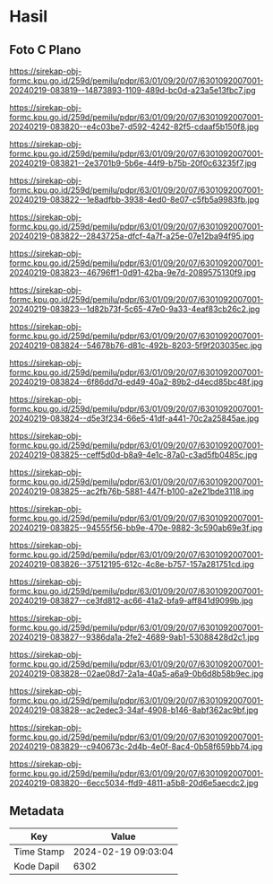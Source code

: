 # Hasil

## Foto C Plano

https://sirekap-obj-formc.kpu.go.id/259d/pemilu/pdpr/63/01/09/20/07/6301092007001-20240219-083819--14873893-1109-489d-bc0d-a23a5e13fbc7.jpg

https://sirekap-obj-formc.kpu.go.id/259d/pemilu/pdpr/63/01/09/20/07/6301092007001-20240219-083820--e4c03be7-d592-4242-82f5-cdaaf5b150f8.jpg

https://sirekap-obj-formc.kpu.go.id/259d/pemilu/pdpr/63/01/09/20/07/6301092007001-20240219-083821--2e3701b9-5b6e-44f9-b75b-20f0c63235f7.jpg

https://sirekap-obj-formc.kpu.go.id/259d/pemilu/pdpr/63/01/09/20/07/6301092007001-20240219-083822--1e8adfbb-3938-4ed0-8e07-c5fb5a9983fb.jpg

https://sirekap-obj-formc.kpu.go.id/259d/pemilu/pdpr/63/01/09/20/07/6301092007001-20240219-083822--2843725a-dfcf-4a7f-a25e-07e12ba94f95.jpg

https://sirekap-obj-formc.kpu.go.id/259d/pemilu/pdpr/63/01/09/20/07/6301092007001-20240219-083823--46796ff1-0d91-42ba-9e7d-2089575130f9.jpg

https://sirekap-obj-formc.kpu.go.id/259d/pemilu/pdpr/63/01/09/20/07/6301092007001-20240219-083823--1d82b73f-5c65-47e0-9a33-4eaf83cb26c2.jpg

https://sirekap-obj-formc.kpu.go.id/259d/pemilu/pdpr/63/01/09/20/07/6301092007001-20240219-083824--54678b76-d81c-492b-8203-5f9f203035ec.jpg

https://sirekap-obj-formc.kpu.go.id/259d/pemilu/pdpr/63/01/09/20/07/6301092007001-20240219-083824--6f86dd7d-ed49-40a2-89b2-d4ecd85bc48f.jpg

https://sirekap-obj-formc.kpu.go.id/259d/pemilu/pdpr/63/01/09/20/07/6301092007001-20240219-083824--d5e3f234-66e5-41df-a441-70c2a25845ae.jpg

https://sirekap-obj-formc.kpu.go.id/259d/pemilu/pdpr/63/01/09/20/07/6301092007001-20240219-083825--ceff5d0d-b8a9-4e1c-87a0-c3ad5fb0485c.jpg

https://sirekap-obj-formc.kpu.go.id/259d/pemilu/pdpr/63/01/09/20/07/6301092007001-20240219-083825--ac2fb76b-5881-447f-b100-a2e21bde3118.jpg

https://sirekap-obj-formc.kpu.go.id/259d/pemilu/pdpr/63/01/09/20/07/6301092007001-20240219-083825--94555f56-bb9e-470e-9882-3c590ab69e3f.jpg

https://sirekap-obj-formc.kpu.go.id/259d/pemilu/pdpr/63/01/09/20/07/6301092007001-20240219-083826--37512195-612c-4c8e-b757-157a281751cd.jpg

https://sirekap-obj-formc.kpu.go.id/259d/pemilu/pdpr/63/01/09/20/07/6301092007001-20240219-083827--ce3fd812-ac66-41a2-bfa9-aff841d9099b.jpg

https://sirekap-obj-formc.kpu.go.id/259d/pemilu/pdpr/63/01/09/20/07/6301092007001-20240219-083827--9386da1a-2fe2-4689-9ab1-53088428d2c1.jpg

https://sirekap-obj-formc.kpu.go.id/259d/pemilu/pdpr/63/01/09/20/07/6301092007001-20240219-083828--02ae08d7-2a1a-40a5-a6a9-0b6d8b58b9ec.jpg

https://sirekap-obj-formc.kpu.go.id/259d/pemilu/pdpr/63/01/09/20/07/6301092007001-20240219-083828--ac2edec3-34af-4908-b146-8abf362ac9bf.jpg

https://sirekap-obj-formc.kpu.go.id/259d/pemilu/pdpr/63/01/09/20/07/6301092007001-20240219-083829--c940673c-2d4b-4e0f-8ac4-0b58f659bb74.jpg

https://sirekap-obj-formc.kpu.go.id/259d/pemilu/pdpr/63/01/09/20/07/6301092007001-20240219-083820--6ecc5034-ffd9-4811-a5b8-20d6e5aecdc2.jpg


## Metadata

| Key        | Value               |
| ---------- | ------------------- |
| Time Stamp | 2024-02-19 09:03:04 |
| Kode Dapil | 6302                |



